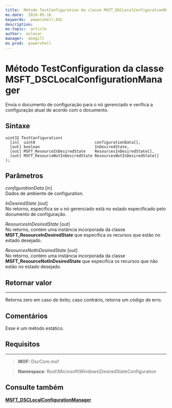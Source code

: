 ```yaml
---
title:  Método TestConfiguration da classe MSFT_DSCLocalConfigurationManager
ms.date:  2016-05-16
keywords:  powershell,DSC
description:  
ms.topic:  article
author:  eslesar
manager:  dongill
ms.prod:  powershell
---
```



# Método TestConfiguration da classe MSFT_DSCLocalConfigurationManager

Envia o documento de configuração para o nó gerenciado e verifica a configuração atual de acordo com o documento.

Sintaxe
------

```mof
uint32 TestConfiguration(
  [in]  uint8                          configurationData[],
  [out] boolean                        InDesiredState,
  [out] MSFT_ResourceInDesiredState    ResourcesInDesiredState[],
  [out] MSFT_ResourceNotInDesiredState ResourcesNotInDesiredState[]
);
```

Parâmetros
----------

*configurationData* \[in\]  
Dados de ambiente de configuration.

*InDesiredState* \[out\]  
No retorno, especifica se o nó gerenciado está no estado especificado pelo documento de configuração.

*ResourcesInDesiredState* \[out\]  
No retorno, contém uma instância incorporada da classe **MSFT_ResourceInDesiredState** que especifica os recursos que estão no estado desejado.

*ResourcesNotInDesiredState* \[out\]  
No retorno, contém uma instância incorporada da classe **MSFT_ResourceNotInDesiredState** que especifica os recursos que não estão no estado desejado.

## Retornar valor
------------

Retorna zero em caso de êxito; caso contrário, retorna um código de erro.

## Comentários

Esse é um método estático.

## Requisitos
------------
>**MOF:** DscCore.mof

>**Namespace**: Root\Microsoft\Windows\DesiredStateConfiguration


## Consulte também


[**MSFT_DSCLocalConfigurationManager**](msft-dsclocalconfigurationmanager.md)


 

 





<!--HONumber=May16_HO3-->


